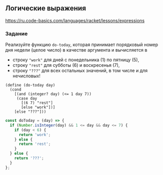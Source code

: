 ## Логические выражения
https://ru.code-basics.com/languages/racket/lessons/expressions

### Задание
Реализуйте функцию `do-today`, которая принимает порядковый номер дня недели (целое число) в качестве аргумента и вычисляется в

- строку `"work"` для дней с понедельника (1) по пятницу (5),
- строку `"rest"` для субботы (6) и воскресенья (7),
- строку `"???"` для всех остальных значений, в том числе и для нечисловых!

```racket
(define (do-today day)
  (cond
    [(and (integer? day) (<= 1 day 7))
     (case day
       [(6 7) "rest"]
       [else "work"])]
    [else "???"]))
```

```js
const doToday = (day) => {
  if (Number.isInteger(day) && 1 <= day && day <= 7) {
    if (day < 6) {
      return 'work';
    } else {
      return 'rest';
    }
  } else {
    return '???';
  }
};
```